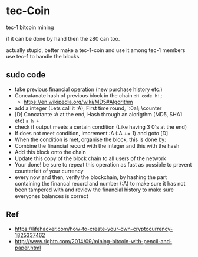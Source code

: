 # tec-Coin
tec-1 bitcoin mining



if it can be done by hand then the z80 can too.

actually stupid, better make a tec-1-coin and use it among tec-1 members
use tec-1 to handle the blocks


## sudo code
- take previous financial operation (new purchase history etc.)
- Concatanate hash of previous block in the chain `:H code h!;`
  - https://en.wikipedia.org/wiki/MD5#Algorithm 
- add a integer (Lets call it :A), First time round, `:0a!; \\counter
- [D] Concatante :A at the end, Hash through an alorigthm (MD5, SHA1 etc) `a h +`
- check if output meets a certain condition (Like having 3 0's at the end)
- If does not meet condition, Imcrement :A (:A += 1) and goto [D]
- When the condition is met, organise the block, this is done by:
- Combine the financial record with the integer and this with the hash
- Add this block onto the chain
- Update this copy of the block chain to all users of the network
- Your done! be sure to repeat this operation as fast as possible to prevent counterfeit of your currency
- every now and then, verify the blockchain, by hashing the part containing the financal record and number (:A) to make sure it has not been tampered with and review the financial history to make sure everyones balances is correct

## Ref 
- https://lifehacker.com/how-to-create-your-own-cryptocurrency-1825337462
- http://www.righto.com/2014/09/mining-bitcoin-with-pencil-and-paper.html
